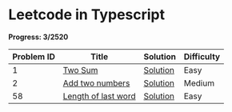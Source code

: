 # Leetcode in Typescript

**Progress: 3/2520**

| Problem ID | Title                                                                                    | Solution                                                                                                 | Difficulty |
|------------|------------------------------------------------------------------------------------------|----------------------------------------------------------------------------------------------------------|------------|
| 1          | [Two Sum](https://leetcode.com/problems/two-sum/)                                        | [Solution](./src/0001/Two-sum.ts)                                                                        | Easy       |
| 2          | [Add two numbers](https://leetcode.com/problems/add-two-numbers/)                        | [Solution](./src/0002/add-two-numbers.ts)                                                                | Medium     |
| 58         | [Length of last word](https://leetcode.com/problems/length-of-last-word/)                | [Solution](./src/0058/length-of-last-word.ts)                                                            | Easy       |